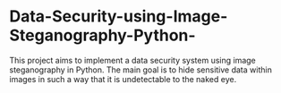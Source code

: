 # Data-Security-using-Image-Steganography-Python-
This project aims to implement a data security system using image steganography in Python. The main goal is to hide sensitive data within images in such a way that it is undetectable to the naked eye. 

